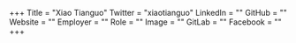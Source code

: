 +++
Title = "Xiao Tianguo"
Twitter = "xiaotianguo"
LinkedIn = ""
GitHub = ""
Website = ""
Employer = ""
Role = ""
Image = ""
GitLab = ""
Facebook = ""
+++
